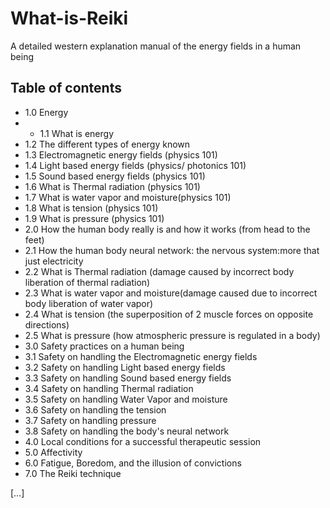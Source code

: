 # What-is-Reiki
A detailed western explanation manual of the energy fields in a human being


## Table of contents
- 1.0 Energy
- -  1.1 What is energy
- 1.2 The different types of energy known
- 1.3 Electromagnetic energy fields (physics 101)
- 1.4 Light based energy fields (physics/ photonics 101)
- 1.5 Sound based energy fields (physics 101)
- 1.6 What is Thermal radiation (physics 101)
- 1.7 What is water vapor and moisture(physics 101)
- 1.8 What is tension (physics 101)
- 1.9 What is pressure (physics 101)
- 2.0 How the human body really is and how it works (from head to the feet) 
- 2.1 How the human body neural network:  the nervous system:more that just electricity
- 2.2 What is Thermal radiation (damage caused by incorrect body liberation of thermal radiation)
- 2.3 What is water vapor and moisture(damage caused due to incorrect body liberation of water vapor)
- 2.4 What is tension (the superposition of 2 muscle forces on opposite directions)
- 2.5 What is pressure (how atmospheric pressure is regulated in a body)
- 3.0 Safety practices on a human being
- 3.1 Safety on handling the Electromagnetic energy fields
- 3.2 Safety on handling Light based energy fields
- 3.3 Safety on handling Sound based energy fields
- 3.4 Safety on handling Thermal radiation 
- 3.5 Safety on handling Water Vapor and moisture
- 3.6 Safety on handling the tension
- 3.7 Safety on handling pressure
- 3.8 Safety on handling the body's neural network
- 4.0 Local conditions for a successful therapeutic session
- 5.0 Affectivity
- 6.0 Fatigue, Boredom, and the illusion of  convictions
- 7.0 The Reiki technique 

[…]


